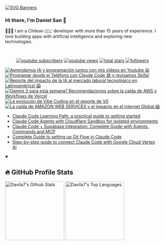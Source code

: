 [![SVG Banners](https://svg-banners.vercel.app/api?type=typeWriter&text1=Daniel%20San%20👨🏽‍💻%20|%20Serverless%20|%20Code%20GPT%20❤️&width=800&height=110)](https://github.com/Akshay090/svg-banners)

### Hi there, I'm Daniel San 👋

👨🏽‍💻 I am a Chilean 🇨🇱 developer with more than 15 years of experience. I love building apps with artificial intelligence and exploring new technologies.

<br>
<p align="center">
  <a href="https://www.youtube.com/@daniiielsan?sub_confirmation=1">
    <img alt="youtube subscribers" title="Subscribe to my YouTube channel" src="https://custom-icon-badges.demolab.com/youtube/channel/subscribers/UCNabExUbWCar1WvCGWaPNdQ?color=%23E05D44&label=SUBSCRIBE&logo=video&logoColor=white&style=for-the-badge&labelColor=CE4630"/></a>
  <a href="https://www.youtube.com/@daniiielsan?sub_confirmation=1">
    <img alt="youtube views" title="YouTube views" src="https://custom-icon-badges.demolab.com/youtube/channel/views/UCNabExUbWCar1WvCGWaPNdQ?color=%23E1AD0E&logo=video&logoColor=white&style=for-the-badge&labelColor=C79600"/></a> 
  <a href="https://github.com/davila7?tab=repositories&sort=stargazers">
    <img alt="total stars" title="Total stars on GitHub" src="https://custom-icon-badges.demolab.com/github/stars/davila7?color=55960c&style=for-the-badge&labelColor=488207&logo=star"/></a>
  <a href="https://github.com/davila7?tab=followers">
    <img alt="followers" title="Follow me on Github" src="https://custom-icon-badges.demolab.com/github/followers/davila7?color=236ad3&labelColor=1155ba&style=for-the-badge&logo=person-add&label=Follow&logoColor=white"/></a>
</p>
<!--
<details open> 
    <summary><h3>📺 Latest YouTube Videos</h3></summary> -->

<!-- BEGIN YOUTUBE-CARDS -->
[![Aprendamos IA y programación juntos con mis videos en Youtube 😃](https://ytcards.demolab.com/?id=uRln_yiSSvM&title=Aprendamos+IA+y+programaci%C3%B3n+juntos+con+mis+videos+en+Youtube+%F0%9F%98%83&lang=en&timestamp=1761934270&background_color=%230d1117&title_color=%23ffffff&stats_color=%23dedede&max_title_lines=1&width=250&border_radius=5 "Aprendamos IA y programación juntos con mis videos en Youtube 😃")](https://www.youtube.com/shorts/uRln_yiSSvM)
[![Programar desde el Teléfono con Claude Code 😅 y revisamos Skills!](https://ytcards.demolab.com/?id=g6S0lzDGA-s&title=Programar+desde+el+Tel%C3%A9fono+con+Claude+Code+%F0%9F%98%85+y+revisamos+Skills%21&lang=en&timestamp=1761847088&background_color=%230d1117&title_color=%23ffffff&stats_color=%23dedede&max_title_lines=1&width=250&border_radius=5 "Programar desde el Teléfono con Claude Code 😅 y revisamos Skills!")](https://www.youtube.com/watch?v=g6S0lzDGA-s)
[![Reporte del impacto de la IA al mercado laboral tecnológico en Latinoamérica! 😱](https://ytcards.demolab.com/?id=u7P0VA7wqQY&title=Reporte+del+impacto+de+la+IA+al+mercado+laboral+tecnol%C3%B3gico+en+Latinoam%C3%A9rica%21+%F0%9F%98%B1&lang=en&timestamp=1761846483&background_color=%230d1117&title_color=%23ffffff&stats_color=%23dedede&max_title_lines=1&width=250&border_radius=5 "Reporte del impacto de la IA al mercado laboral tecnológico en Latinoamérica! 😱")](https://www.youtube.com/shorts/u7P0VA7wqQY)
[![Gemini 3 para esta semana? Recomendaciones sobre la caída de AWS y Workflows de Vercel](https://ytcards.demolab.com/?id=KyInCkIB3oE&title=Gemini+3+para+esta+semana%3F+Recomendaciones+sobre+la+ca%C3%ADda+de+AWS+y+Workflows+de+Vercel&lang=en&timestamp=1761759166&background_color=%230d1117&title_color=%23ffffff&stats_color=%23dedede&max_title_lines=1&width=250&border_radius=5 "Gemini 3 para esta semana? Recomendaciones sobre la caída de AWS y Workflows de Vercel")](https://www.youtube.com/watch?v=KyInCkIB3oE)
[![Le evolución de Vibe Coding en el reporte de V0](https://ytcards.demolab.com/?id=N2kb6w_GjP0&title=Le+evoluci%C3%B3n+de+Vibe+Coding+en+el+reporte+de+V0&lang=en&timestamp=1761571653&background_color=%230d1117&title_color=%23ffffff&stats_color=%23dedede&max_title_lines=1&width=250&border_radius=5 "Le evolución de Vibe Coding en el reporte de V0")](https://www.youtube.com/shorts/N2kb6w_GjP0)
[![La caída de AMAZON WEB SERVICES y el impacto en el internet Global 😱](https://ytcards.demolab.com/?id=EJZadU1Hw00&title=La+ca%C3%ADda+de+AMAZON+WEB+SERVICES+y+el+impacto+en+el+internet+Global+%F0%9F%98%B1&lang=en&timestamp=1761230728&background_color=%230d1117&title_color=%23ffffff&stats_color=%23dedede&max_title_lines=1&width=250&border_radius=5 "La caída de AMAZON WEB SERVICES y el impacto en el internet Global 😱")](https://www.youtube.com/shorts/EJZadU1Hw00)
<!-- END YOUTUBE-CARDS -->
<!--
</details>
 -->
 <!--
<details open> 
    <summary><h2>📝 Blog post</h2></summary>
-->
<!-- BLOG-POST-LIST:START -->
- [Claude Code Learning Path: a practical guide to getting started](https://medium.com/@dan.avila7/claude-code-learning-path-a-practical-guide-to-getting-started-fcc601550476?source=rss-3a9533f001c5------2)
- [Claude Code Agents with Cloudflare Sandbox for isolated environments](https://medium.com/@dan.avila7/claude-code-agents-with-cloudflare-sandbox-for-isolated-environments-f89b2668a06d?source=rss-3a9533f001c5------2)
- [Claude Code + Supabase Integration: Complete Guide with Agents, Commands and MCP](https://medium.com/@dan.avila7/claude-code-supabase-integration-complete-guide-with-agents-commands-and-mcp-427613d9051e?source=rss-3a9533f001c5------2)
- [Complete Guide to setting up Git Flow in Claude Code](https://medium.com/@dan.avila7/complete-guide-to-setting-up-git-flow-in-claude-code-616477941f78?source=rss-3a9533f001c5------2)
- [Step-by-step guide to connect Claude Code with Google Cloud Vertex AI](https://medium.com/@dan.avila7/step-by-step-guide-to-connect-claude-code-with-google-cloud-vertex-ai-17e7916e711e?source=rss-3a9533f001c5------2)
<!-- BLOG-POST-LIST:END -->
<!--
</details>
-->

<details open> 
  <summary><h2>🔥 GitHub Profile Stats</h2></summary>
<!-- https://github.com/anuraghazra/github-readme-stats -->

  <a href="https://github.com/anuraghazra/github-readme-stats"><img alt="Davila7's Github Stats" src="https://denvercoder1-github-readme-stats.vercel.app/api/?username=davila7&show_icons=true&include_all_commits=true&count_private=true&theme=react&hide_border=true&bg_color=1F222E&title_color=F85D7F&icon_color=F8D866" height="192px"/></a>
  <a href="https://github.com/anuraghazra/github-readme-stats"><img alt="Davila7's Top Languages" src="https://github-readme-stats.vercel.app/api/top-langs/?username=davila7&langs_count=8&layout=compact&theme=react&hide_border=true&bg_color=1F222E&title_color=F85D7F&icon_color=F8D866&hide=Jupyter%20Notebook" height="192px"/></a>
  
</details>
